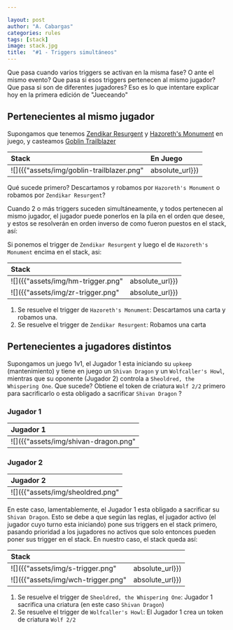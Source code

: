 ```yaml
---

layout: post
author: "A. Cabargas"
categories: rules
tags: [stack]
image: stack.jpg
title:  "#1 - Triggers simultáneos"
---
```

Que pasa cuando varios triggers se activan en la misma fase? O ante el mismo evento? Que pasa si esos triggers pertenecen al mismo jugador? Que pasa si son de diferentes jugadores? Eso es lo que intentare explicar hoy en la primera edición de "Jueceando"

## Pertenecientes al mismo jugador

Supongamos que tenemos [Zendikar Resurgent]() y [Hazoreth's Monument]() en juego, y casteamos [Goblin Trailblazer]()

| Stack | En Juego |
|:--|:--|
| ![]({{"assets/img/goblin-trailblazer.png" | absolute_url}}) | ![]({{"assets/img/zendikar-resurgent.png" | absolute_url}}) ![]({{"assets/img/hazoreths-monument.png" | absolute_url}}) |

Qué sucede primero? Descartamos y robamos por `Hazoreth's Monument` o robamos por `Zendikar Resurgent`?

Cuando 2 o más triggers suceden simultáneamente, y todos pertenecen al mismo jugador, el jugador puede ponerlos en la pila en el orden que desee, y estos se resolverán en orden inverso de como fueron puestos en el stack, así:

Si ponemos el trigger de `Zendikar Resurgent` y luego el de `Hazoreth's Monument` encima en el stack, asi:

| Stack | |
|:--|:--|
| ![]({{"assets/img/hm-trigger.png" | absolute_url}}) | `Hazoreth's Monument` Trigger|
| ![]({{"assets/img/zr-trigger.png" | absolute_url}}) | `Zendikar Resurgent` Trigger|

1. Se resuelve el trigger de `Hazoreth's Monument`: Descartamos una carta y robamos una.
2. Se resuelve el trigger de `Zendikar Resurgent`: Robamos una carta

## Pertenecientes a jugadores distintos

Supongamos un juego 1v1, el Jugador 1 esta iniciando su `upkeep` (mantenimiento) y tiene en juego un `Shivan Dragon` y un `Wolfcaller's Howl`, mientras que su oponente (Jugador 2) controla a `Sheoldred, the Whispering One`. Que sucede? Obtiene el token de criatura `Wolf 2/2` primero para sacrificarlo o esta obligado a sacrificar `Shivan Dragon` ?

### Jugador 1

| Jugador 1 |
|:--|
| ![]({{"assets/img/shivan-dragon.png" | absolute_url}}) ![]({{"assets/img/wolfcaller-howl.png" | absolute_url}})|

### Jugador 2

| Jugador 2 |
|:--|
| ![]({{"assets/img/sheoldred.png" | absolute_url}})|

En este caso, lamentablemente, el Jugador 1 esta obligado a sacrificar su `Shivan Dragon`. Esto se debe a que según las reglas, el jugador activo (el jugador cuyo turno esta iniciando)  pone sus triggers en el stack primero, pasando prioridad a los jugadores no activos que solo entonces pueden poner sus trigger en el stack. En nuestro caso, el stack queda así:

| Stack | |
|:--|:--|
| ![]({{"assets/img/s-trigger.png" | absolute_url}}) | `Sheoldred, the Whispering One` Trigger|
| ![]({{"assets/img/wch-trigger.png" | absolute_url}}) | `Wolfcaller's Howl` Trigger|

1. Se resuelve el trigger de `Sheoldred, the Whispering One`: Jugador 1 sacrifica una criatura (en este caso `Shivan Dragon`)
2. Se resuelve el trigger de `Wolfcaller's Howl`: El Jugador 1 crea un token de criatura `Wolf 2/2`
